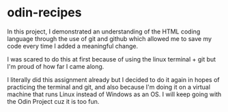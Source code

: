 # odin-recipes
In this project, I demonstrated an understanding of the HTML coding language through the use of git and github which allowed me to save my code every time I added a meaningful change. 

I was scared to do this at first because of using the linux terminal + git but I'm proud of how far I came along. 

I literally did this assignment already but I decided to do it again in hopes of practicing the terminal and git, and also because I'm doing it on a virtual machine that runs Linux instead of Windows as an OS. I will keep going with the Odin Project cuz it is too fun.